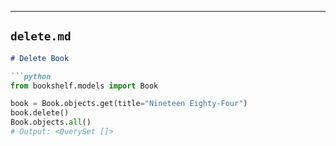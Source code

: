 
---

## **`delete.md`**
```markdown
# Delete Book

```python
from bookshelf.models import Book

book = Book.objects.get(title="Nineteen Eighty-Four")
book.delete()
Book.objects.all()
# Output: <QuerySet []>
